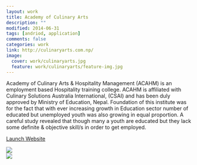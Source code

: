 ```yaml
---
layout: work
title: Academy of Culinary Arts
description: ""
modified: 2014-06-31
tags: [andriod, application]
comments: false
categories: work
link: http://culinaryarts.com.np/
image:
  cover: work/culinaryarts.jpg
  feature: work/culinaryarts/feature-img.jpg
---
```


<div class="layout work-description">
<p>Academy of Culinary Arts & Hospitality Management (ACAHM) is an employment based Hospitality training college. ACAHM is affiliated with Culinary Solutions Australia International, (CSAI) and has been duly approved by Ministry of Education, Nepal. Foundation of this institute was for the fact that with ever increasing growth in Education sector number of educated but unemployed youth was also growing in equal proportion. A careful study revealed that though many a youth are educated but they lack some definite & objective skill/s in order to get employed.</p>

<a href="{{ page.link }}" target="_blank" class="button work-btn launch-btn"><span class="see-work"> Launch Website</span><span class="progress"></span></a>
</div>
<div class="screenshot-wrapper">
<div class="layout inner-screenshot">
<div class="screenshot">
<img src="{{ site.url }}/images/work/culinaryarts/culinaryartsimg1.jpg"/> 
</div>
<div class="screenshot">
<img src="{{ site.url }}/images/work/culinaryarts/culinaryartsimg2.jpg"/> 
</div>
</div>
</div>

<!--

## What They said

> Lorem ipsum dolor sit amet, consectetur adipisicing elit, sed do eiusmod tempor incididunt ut labore et dolore magna aliqua. Ut enim ad minim veniam, quis nostrud exercitation ullamco laboris nisi ut aliquip ex ea commodo consequat.


<div class="screenshot-wrapper">
<div class="layout inner-screenshot">
<div class="screenshot">
<img src="{{ site.url }}/images/work/fightvaw/fightvawimg-3.png"/> 
</div>
<div class="screenshot">
<img src="{{ site.url }}/images/work/fightvaw/fightvawimg-4.png"/> 
</div>
</div>
</div>


## What They said

Lorem ipsum dolor sit amet, consectetur adipisicing elit, sed do eiusmod tempor incididunt ut labore et dolore magna aliqua. Ut enim ad minim veniam, quis nostrud exercitation ullamco laboris nisi ut aliquip ex ea commodo consequat.

Lorem ipsum dolor sit amet, consectetur adipisicing elit, sed do eiusmod tempor incididunt ut labore et dolore magna aliqua. Ut enim ad minim veniam, quis nostrud exercitation ullamco laboris nisi ut aliquip ex ea commodo consequat.
-->

